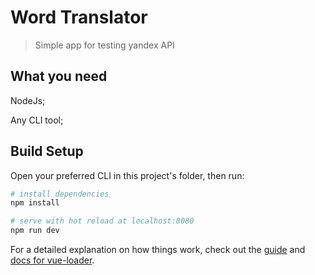 # Word Translator

> Simple app for testing yandex API

## What you need

NodeJs;

Any CLI tool;

## Build Setup
Open your preferred CLI in this project's folder, then run:

``` bash
# install dependencies
npm install

# serve with hot reload at localhost:8080
npm run dev
```

For a detailed explanation on how things work, check out the [guide](http://vuejs-templates.github.io/webpack/) and [docs for vue-loader](http://vuejs.github.io/vue-loader).
